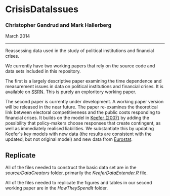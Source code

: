 CrisisDataIssues
================

### Christopher Gandrud and Mark Hallerberg

March 2014

---

Reassessing data used in the study of political institutions and financial crises.

We currently have two working papers that rely on the source code and data sets included in this repository. 

The first is a largely descriptive paper examining the time dependence and measurement issues in data on political institutions and financial crises. It is available on [SSRN](http://ssrn.com/abstract=2395844). This is purely an exploritory working paper.

The second paper is currently under development. A working paper version will be released in the near future. The paper re-examines the theoretical link between electoral competitiveness and the public costs responding to financial crises. It builds on the model in [Keefer (2007)](http://dx.doi.org/10.1017/S0020818307070208) by adding the possibility that policy-makers choose responses that create contingent, as well as immediately realised liabilities. We substantiate this by updating Keefer's key models with new data (the results are consistent with the updated, but not original model) and new data from [Eurostat](http://epp.eurostat.ec.europa.eu/portal/page/portal/government_finance_statistics/excessive_deficit/supplementary_tables_financial_turmoil). 

## Replicate

All of the files needed to construct the basic data set are in the *source/DataCreators* folder, primarily the *KeeferDataExtender.R* file.

All of the files needed to replicate the figures and tables in our second working paper are in the *HowTheySpendIt* folder. 

